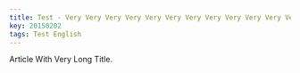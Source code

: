 ```yaml
---
title: Test - Very Very Very Very Very Very Very Very Very Very Very Very Very Extremely Completely Extraordinary Long Long Long Long Title
key: 20150202
tags: Test English
---
```


Article With Very Long Title.